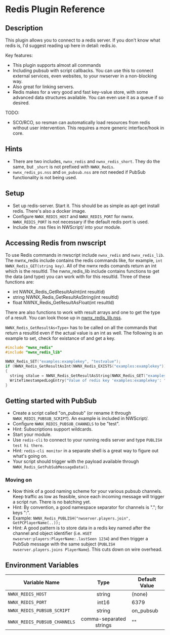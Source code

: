 # Redis Plugin Reference

## Description

This plugin allows you to connect to a redis server. If you don't know what redis is, I'd suggest reading up here in detail: redis.io.

Key features:

* This plugin supports almost all commands
* Including pubsub with script callbacks. You can use this to connect external services, even websites, to your nwserver in a non-blocking way.
* Also great for linking servers.
* Redis makes for a very good and fast key-value store, with some advanced data structures available. You can even use it as a queue if so desired.

TODO:

* SCO/RCO, so resman can automatically load resources from redis without user intervention. This requires a more generic interface/hook in core.

## Hints

* There are two includes, `nwnx_redis` and `nwnx_redis_short`. They do the same, but `_short` is not prefixed with `NWNX_Redis`.
* `nwnx_redis_ps.nss` and `on_pubsub.nss` are not needed if PubSub functionality is not being used.

## Setup

* Set up redis-server. Start it. This should be as simple as apt-get install redis. There's also a docker image.
* Configure `NWNX_REDIS_HOST` and `NWNX_REDIS_PORT` for nwnx. `NWNX_REDIS_PORT` is not necessary if the default redis port is used.
* Include the .nss files in NWScript/ into your module.

## Accessing Redis from nwscript

To use Redis commands in nwscript include `nwnx_redis` and `nwnx_redis_lib`. The nwnx_redis include contains the redis commands like, for example, `int NWNX_Redis_GET(string key)`. All of the nwnx redis comands return an int which is the resultId. The nwnx_redis_lib include contains functions to get the data (and type) you can work with for this resultId. Three of these functions are:
* int NWNX_Redis_GetResultAsInt(int resultId)
* string NWNX_Redis_GetResultAsString(int resultId)
* float NWNX_Redis_GetResultAsFloat(int resultId)

There are also functions to work with result arrays and one to get the type of a result. You can look those up in [nwnx_redis_lib.nss](../NWScript/nwnx_redis_lib.nss).

`NWNX_Redis_GetResultAs<Type>` has to be called on all the commands that return a resultId even if the actual value is an int as well. The following is an example to set, check for existance of and get a key.
```c
#include "nwnx_redis"
#include "nwnx_redis_lib"

NWNX_Redis_SET("examples:examplekey", "testvalue");
if (NWNX_Redis_GetResultAsInt(NWNX_Redis_EXISTS("examples:examplekey")))
{
  string sValue = NWNX_Redis_GetResultAsString(NWNX_Redis_GET("examples:examplekey"));
  WriteTimestampedLogEntry("Value of redis key 'examples:examplekey': " + sValue);
}
```

## Getting started with PubSub

* Create a script called "on_pubsub" (or rename it through `NWNX_REDIS_PUBSUB_SCRIPT`). An example is included in NWScript/.
* Configure `NWNX_REDIS_PUBSUB_CHANNELS` to be "test".
* Hint: Subscriptions support wildcards.
* Start your module.
* Use `redis-cli` to connect to your running redis server and type `PUBLISH test hi there`.
* Hint: `redis-cli monitor` in a separate shell is a great way to figure out what's going on.
* Your script should trigger with the payload available through `NWNX_Redis_GetPubSubMessageData()`.

### Moving on

* Now think of a good naming scheme for your various pubsub channels. Keep traffic as low as feasible, since each incoming message will trigger a script run. There is no batching yet.
* Hint: By convention, a good namespace separator for channels is "."; for keys ":".
* Example: `NWNX_Redis_PUBLISH("nwserver.players.join", GetPCPlayerName(..));`
* Hint: A good pattern is to store data in a redis key named after the channel and object identifier (i.e. `HSET nwserver:players:PlayerName:.lastSeen 1234`) and then trigger a PubSub message with the same subject (`PUBLISH nwserver.players.joins PlayerName`). This cuts down on wire overhead.

## Environment Variables

| Variable Name                |  Type                   | Default Value                      |
| ---------------------------- | :---------------------: | ---------------------------------- |
| `NWNX_REDIS_HOST`            | string                  | (none)                             |
| `NWNX_REDIS_PORT`            | int16                   | 6379                               |
| `NWNX_REDIS_PUBSUB_SCRIPT`   | string                  | on_pubsub                          |
| `NWNX_REDIS_PUBSUB_CHANNELS` | comma-separated strings | ""                                 |
